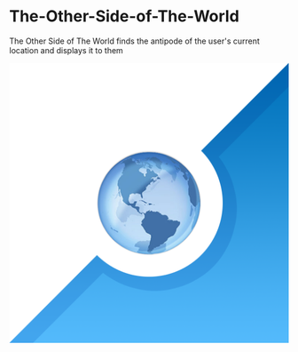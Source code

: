 # The-Other-Side-of-The-World
The Other Side of The World finds the antipode of the user's current location and displays it to them

![App Icon](OtherSideOfTheWorld_Icon.png)
